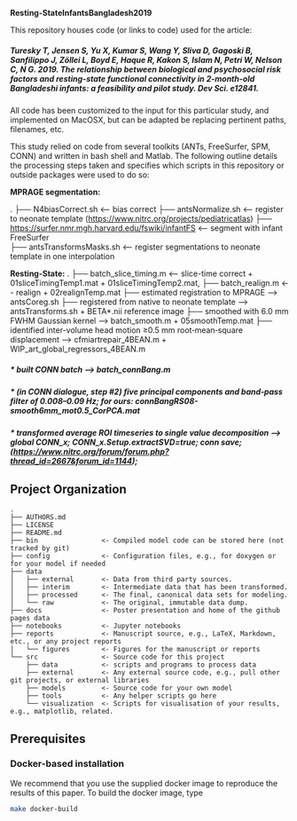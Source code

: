 **Resting-StateInfantsBangladesh2019**

This repository houses code (or links to code) used for the article:

##### *Turesky T, Jensen S, Yu X, Kumar S, Wang Y, Sliva D, Gagoski B, Sanfilippo J, Zöllei L, Boyd E, Haque R, Kakon S, Islam N, Petri W, Nelson C, N G. 2019. The relationship between biological and psychosocial risk factors and resting-state functional connectivity in 2-month-old Bangladeshi infants: a feasibility and pilot study. Dev Sci. e12841.*


All code has been customized to the input for this particular study, and implemented on MacOSX, but can be adapted be replacing pertinent paths, filenames, etc. 

This study relied on code from several toolkits (ANTs, FreeSurfer, SPM, CONN) and written in bash shell and Matlab. The following outline details the processing steps taken and specifies which scripts in this repository or outside packages were used to do so:
  
  
**MPRAGE segmentation:** 

.
├── N4biasCorrect.sh                                     <-- bias correct 
├── antsNormalize.sh                                     <-- register to neonate template (https://www.nitrc.org/projects/pediatricatlas)
├── https://surfer.nmr.mgh.harvard.edu/fswiki/infantFS   <-- segment with infant FreeSurfer  
├── antsTransformsMasks.sh                               <-- register segmentations to neonate template in one interpolation
  
    
**Resting-State:** 
    .
    ├── batch_slice_timing.m <-- slice-time correct + 01sliceTimingTemp1.mat + 01sliceTimingTemp2.mat, 
    ├── batch_realign.m <-- realign + 02realignTemp.mat
    ├── estimated registration to MPRAGE --> antsCoreg.sh 
    ├── registered from native to neonate template --> antsTransforms.sh + BETA*.nii reference image 
    ├── smoothed with 6.0 mm FWHM Gaussian kernel --> batch_smooth.m + 05smoothTemp.mat
    ├── identified inter-volume head motion ≥0.5 mm root‐mean‐square displacement --> cfmiartrepair_4BEAN.m + WIP_art_global_regressors_4BEAN.m
##### * built CONN batch --> batch_connBang.m
##### * (in CONN dialogue, step #2) five principal components and band‐pass filter of 0.008–0.09 Hz; for ours: connBangRS08-smooth6mm_mot0.5_CorPCA.mat
##### * transformed average ROI timeseries to single value decomposition --> global CONN_x; CONN_x.Setup.extractSVD=true; conn save; (https://www.nitrc.org/forum/forum.php?thread_id=2667&forum_id=1144);



## Project Organization

    .
    ├── AUTHORS.md
    ├── LICENSE
    ├── README.md
    ├── bin                <- Compiled model code can be stored here (not tracked by git)
    ├── config             <- Configuration files, e.g., for doxygen or for your model if needed
    ├── data
    │   ├── external       <- Data from third party sources.
    │   ├── interim        <- Intermediate data that has been transformed.
    │   ├── processed      <- The final, canonical data sets for modeling.
    │   └── raw            <- The original, immutable data dump.
    ├── docs               <- Poster presentation and home of the github pages data
    ├── notebooks          <- Jupyter notebooks
    ├── reports            <- Manuscript source, e.g., LaTeX, Markdown, etc., or any project reports
    │   └── figures        <- Figures for the manuscript or reports
    └── src                <- Source code for this project
        ├── data           <- scripts and programs to process data
        ├── external       <- Any external source code, e.g., pull other git projects, or external libraries
        ├── models         <- Source code for your own model
        ├── tools          <- Any helper scripts go here
        └── visualization  <- Scripts for visualisation of your results, e.g., matplotlib, related.

## Prerequisites

### Docker-based installation

We recommend that you use the supplied docker image to reproduce the results of this paper.
To build the docker image, type
```bash
make docker-build
```
